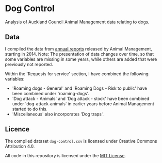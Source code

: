 # Dog Control

Analysis of Auckland Council Animal Management data relating to dogs.

## Data

I compiled the data from [annual reports](https://www.aucklandcouncil.govt.nz/plans-projects-policies-reports-bylaws/our-policies/Pages/policy-on-dogs.aspx) released by Animal Management, starting in 2014. Note: The presentation of data changes over time, so that some variables are missing in some years, while others are added that were previously not reported.

Within the 'Requests for service' section, I have combined the following variables:
- 'Roaming dogs - General' and 'Roaming Dogs - Risk to public' have been combined under 'roaming-dogs'.
- 'Dog attack - Animals' and 'Dog attack - stock' have been combined under 'dog-attack-animals' in earlier years before Animal Management started to do this.
- 'Miscellaneous' also incorporates 'Dog traps'.

## Licence

The compiled dataset `dog-control.csv` is licensed under Creative Commons Attribution 4.0.

All code in this repository is licensed under the [MIT License](LICENSE).